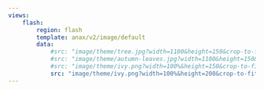 ```yaml
---
views:
    flash:
        region: flash
        template: anax/v2/image/default
        data:
            #src: "image/theme/tree.jpg?width=1100&height=150&crop-to-fit&area=0,0,30,0"
            #src: "image/theme/autumn-leaves.jpg?width=1100&height=150&crop-to-fit&area=0,0,40,0"
            #src: "image/theme/ivy.png?width=100%&height=150&crop-to-fit"
            src: "image/theme/ivy.png?width=100%&height=200&crop-to-fit"
---
```

